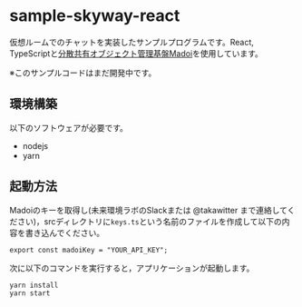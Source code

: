 # sample-skyway-react

仮想ルームでのチャットを実装したサンプルプログラムです。React, TypeScriptと[分散共有オブジェクト管理基盤Madoi](https://ken.ieice.org/ken/paper/20210827ICFO/)を使用しています。

※このサンプルコードはまだ開発中です。

## 環境構築

以下のソフトウェアが必要です。

* nodejs
* yarn

## 起動方法

Madoiのキーを取得し(未来環境ラボのSlackまたは @takawitter まで連絡してください)，srcディレクトリに`keys.ts`という名前のファイルを作成して以下の内容を書き込んでください。
```
export const madoiKey = "YOUR_API_KEY";
```
次に以下のコマンドを実行すると，アプリケーションが起動します。
```
yarn install
yarn start
```
